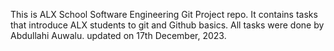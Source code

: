 This is ALX School Software Engineering Git Project repo.
It contains tasks that introduce ALX students to git and Github basics.
All tasks were done by Abdullahi Auwalu.
updated on 17th December, 2023.
